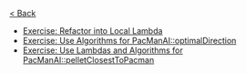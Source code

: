 [< Back](../README.md)

* [Exercise: Refactor into Local Lambda](local_lambda/README.md)
* [Exercise: Use Algorithms for PacManAI::optimalDirection](optimal_direction/README.md)
* [Exercise: Use Lambdas and Algorithms for PacManAI::pelletClosestToPacman](pellet_closest_to_pacman/README.md)
